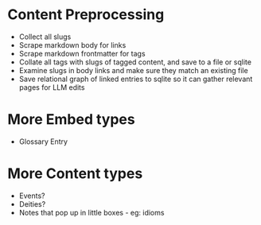 
# Content Preprocessing

- Collect all slugs
- Scrape markdown body for links
- Scrape markdown frontmatter for tags
- Collate all tags with slugs of tagged content, and save to a file or sqlite
- Examine slugs in body links and make sure they match an existing file
- Save relational graph of linked entries to sqlite so it can gather relevant pages for LLM edits

# More Embed types

- Glossary Entry

# More Content types

- Events?
- Deities?
- Notes that pop up in little boxes - eg: idioms
